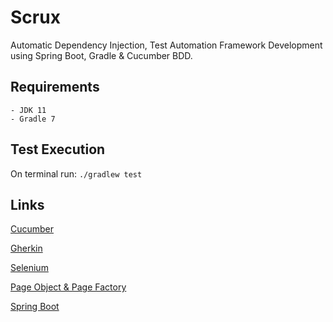 # Scrux

Automatic Dependency Injection, Test Automation Framework Development using Spring Boot, Gradle & Cucumber BDD.

## Requirements

    - JDK 11
    - Gradle 7

## Test Execution

On terminal run:
`./gradlew test`

## Links

[Cucumber](https://docs.cucumber.io/)

[Gherkin](https://cucumber.io/docs/gherkin/)

[Selenium](https://github.com/SeleniumHQ/selenium)

[Page Object & Page Factory](https://www.tutorialselenium.com/2019/02/05/page-object-model-selenium-webdriver/)

[Spring Boot](https://spring.io/projects/spring-boot)
